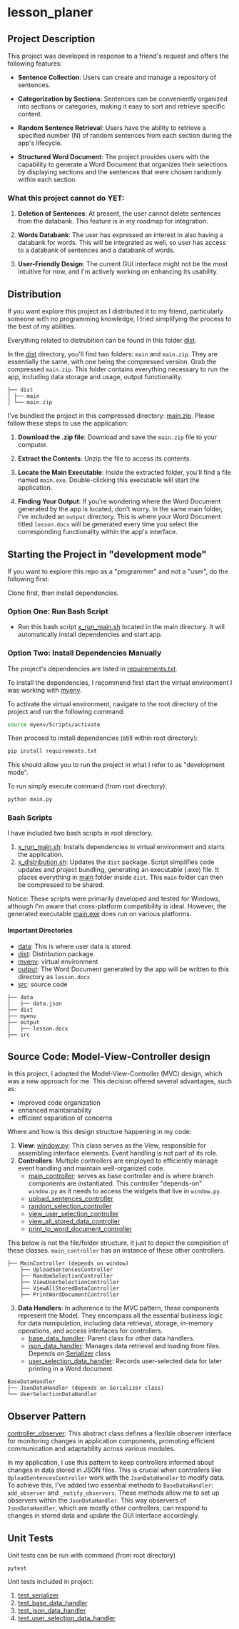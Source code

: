 # lesson_planer

## Project Description

This project was developed in response to a friend's request and offers the following features:

- **Sentence Collection**: Users can create and manage a repository of sentences.

- **Categorization by Sections**: Sentences can be conveniently organized into sections or categories, making it easy to sort and retrieve specific content.

- **Random Sentence Retrieval**: Users have the ability to retrieve a specified number (N) of random sentences from each section during the app's lifecycle.

- **Structured Word Document**: The project provides users with the capability to generate a Word Document that organizes their selections by displaying sections and the sentences that were chosen randomly within each section.


### What this project cannot do YET:

1. **Deletion of Sentences**: At present, the user cannot delete sentences from the databank. This feature is in my roadmap for integration.

2. **Words Databank**: The user has expressed an interest in also having a databank for words. This will be integrated as well, so user has access to a databank of sentences and a databank of words.

3. **User-Friendly Design**: The current GUI interface might not be the most intuitive for now, and I'm actively working on enhancing its usability.   

## Distribution

If you want explore this project as I distributed it to my friend, particularly someone with no programming knowledge, I tried simplifying the process to the best of my abilities.

Everything related to distrubition can be found in this folder [dist](./dist).

In the [dist](./dist) directory, you'll find two folders: `main` and `main.zip`. They are essentially the same, with one being the compressed version. Grab the compressed `main.zip`. This folder contains everything necessary to run the app, including data storage and usage, output functionality.

```
├── dist
│ ├── main
│ └── main.zip
```

I've bundled the project in this compressed directory: [main.zip](./dist/main.zip). Please follow these steps to use the application:

1. **Download the .zip file**: Download and save the `main.zip` file to your computer.

2. **Extract the Contents**: Unzip the file to access its contents.

3. **Locate the Main Executable**: Inside the extracted folder, you'll find a file named `main.exe`. Double-clicking this executable will start the application.

4. **Finding Your Output**: If you're wondering where the Word Document generated by the app is located, don't worry. In the same main folder, I've included an `output` directory. This is where your Word Document titled `lesson.docx` will be generated every time you select the corresponding functionality within the app's interface.
   

## Starting the Project in "development mode"

If you want to explore this repo as a "programmer" and not a "user", do the following first: 

Clone first, then install dependencies.

### Option One: Run Bash Script
- Run this bash script [x_run_main.sh](./x_run_main.sh) located in the main directory. It will automatically install dependencies and start app. 

### Option Two: Install Dependencies Manually

The project's dependencies are listed in [requirements.txt](./requirements.txt).

To install the dependencies, I recommend first start the virtual environment I was working with [myenv](./myenv).

To activate the virtual environment, navigate to the root directory of the project and run the following command:

```bash
source myenv/Scripts/activate
```
Then proceed to install dependencies (still within root directory):
```bash
pip install requirements.txt
```

This should allow you to run the project in what I refer to as "development mode".

To run simply execute command (from root directory):
```bash
python main.py
```

### Bash Scripts
I have included two bash scripts in root directory. 
1. [x_run_main.sh](./x_run_main.sh): Installs dependencies in virtual environment and starts the application.
2. [x_distribution.sh](./x_distribution.sh): Updates the `dist` package. Script simplifies code updates and project bundling, generating an executable (.exe) file. It places everything in [main](./dist/main) folder inside `dist`. This `main` folder can then be compressed to be shared.

Notice: These scripts were primarily developed and tested for Windows, although I'm aware that cross-platform compatibility is ideal. However, the generated executable [main.exe](./dist/main/main.exe) does run on various platforms.

#### Important Directories

- [data](./data): This is where user data is stored.
- [dist](./dist): Distribution package.
- [myenv](./dist): virtual environment
- [output](./output): The Word Document generated by the app will be written to this directory as `lesson.docx`
- [src](./src): source code

```
├── data
│   ├── data.json
├── dist
├── myenv
├── output
│   ├── lesson.docx
├── src
```

## Source Code: Model-View-Controller design

In this project, I adopted the Model-View-Controller (MVC) design, which was a new approach for me. This decision offered several advantages, such as:
- improved code organization
- enhanced maintainability
- efficient separation of concerns

Where and how is this design structure happening in my code:
1. **View**: [window.py](./src/window.py): This class serves as the View, responsible for assembling interface elements. Event handling is not part of its role.
2. **Controllers**: Multiple controllers are employed to efficiently manage event handling and maintain well-organized code.
     - [main_controller](./src/main_controller.py): serves as base controller and is where branch components are instantiated. This          controller "depends-on" `window.py` as it needs to access the widgets that live in `window.py`. 
     - [upload_sentences_controller](./src/upload_sentences_controller.py)
     - [random_selection_controller](./src/random_selection_controller.py)
     - [view_user_selection_controller](./src/view_user_selection_controller.py)
     - [view_all_stored_data_controller](./src/view_all_stored_data_controller.py)
     - [print_to_word_document_controller](./src/print_to_word_document_controller.py)

This below is not the file/folder structure, it just to depict the compisition of these classes. `main_controller` has an instance of these other controllers. 
  ```
  ├── MainController (depends on window)
      ├── UploadSentencesController
      ├── RandomSelectionController
      ├── ViewUserSelectionController
      ├── ViewAllStoredDataController
      ├── PrintWordDocumentController
  ```

3. **Data Handlers**: In adherence to the MVC pattern, these components represent the Model. They encompass all the essential business logic for data manipulation, including data retrieval, storage, in-memory operations, and access interfaces for controllers.
      - [base_data_handler](./src/data_handlers/base_data_handler.py): Parent class for other data handlers.
      - [json_data_handler](./src/data_handlers/json_data_handler.py): Manages data retrieval and loading from files. Depends on [Serializer](./src/serializer.py) class
      - [user_selection_data_handler](./src/data_handlers/user_selection_data_handler.py): Records user-selected data for later            printing in a Word document.
```
BaseDataHandler
├── JsonDataHandler (depends on Serializer class)
└── UserSelectionDataHandler
```

## Observer Pattern
[controller_observer](./src/controller_observer.py): This abstract class defines a flexible observer interface for monitoring changes in application components, promoting efficient communication and adaptability across various modules.

In my application, I use this pattern to keep controllers informed about changes in data stored in JSON files. This is crucial when controllers like `UploadSentencesController` work with the `JsonDataHandler` to modify data. To achieve this, I've added two essential methods to `BaseDataHandler`: `add_observer` and `_notify_observers`. These methods allow me to set up observers within the `JsonDataHandler`. This way observers of `JsonDataHandler`, which are mostly other controllers, can respond to changes in stored data and update the GUI interface accordingly. 

## Unit Tests

Unit tests can be run with command (from root directory)
```
pytest
```

Unit tests included in project:
1. [test_serializer](./src/test_serializer.py)
2. [test_base_data_handler](./src/data_handlers/test_base_data_handler.py)
3. [test_json_data_handler](./src/data_handlers/test_json_data_handler.py)
4. [test_user_selection_data_handler](./src/data_handlers/test_user_selection_data_handler.py)

  
  
  
       
  






